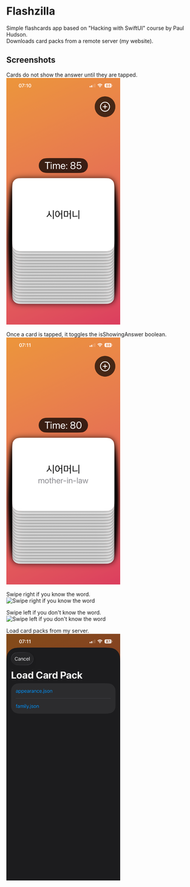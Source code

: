 # Flashzilla

Simple flashcards app based on "Hacking with SwiftUI" course by Paul Hudson.  
Downloads card packs from a remote server (my website).

## Screenshots

Cards do not show the answer until they are tapped.  
<img src="app_screenshots/card_no_answer.PNG" alt="Cards do not show the answer until they are tapped" width="300"/>

Once a card is tapped, it toggles the isShowingAnswer boolean.  
<img src="app_screenshots/card_tapped_show_answer.PNG" alt="Card tapped shows answer" width="300"/>

Swipe right if you know the word.  
<img src="app_screenshots/swipe_right_green.PNG" alt="Swipe right if you know the word" width="300"/>

Swipe left if you don't know the word.  
<img src="app_screenshots/swipe_left_red.PNG" alt="Swipe left if you don't know the word" width="300"/>

Load card packs from my server.  
<img src="app_screenshots/loard_card_pack_remote.PNG" alt="Load card packs from remote" width="300"/>

